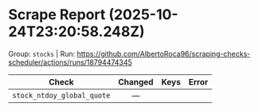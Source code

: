# Scrape Report (2025-10-24T23:20:58.248Z)

Group: `stocks`  |  Run: https://github.com/AlbertoRoca96/scraping-checks-scheduler/actions/runs/18794474345

| Check | Changed | Keys | Error |
|---|:---:|:--|:--|
| `stock_ntdoy_global_quote` | — |  |  |
